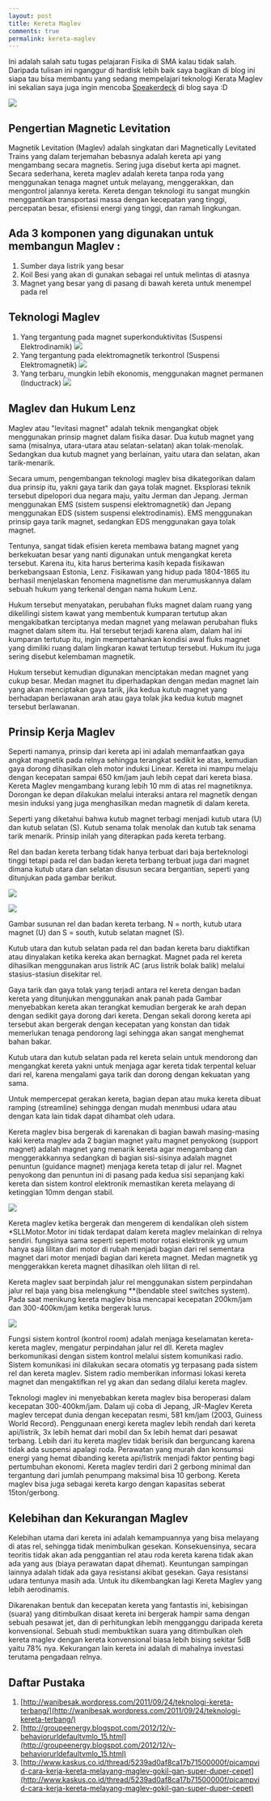 ```yaml
---
layout: post
title: Kereta Maglev
comments: true
permalink: kereta-maglev
---
```


<script async class="speakerdeck-embed" data-id="6a2a94d033b80132573f121bd1ded631" data-ratio="1.33333333333333" src="//speakerdeck.com/assets/embed.js"></script>

Ini adalah salah satu tugas pelajaran Fisika di SMA kalau tidak salah. Daripada tulisan ini nganggur di hardisk lebih baik saya bagikan di blog ini siapa tau bisa membantu yang sedang mempelajari teknologi Kerata Maglev ini sekalian saya juga ingin mencoba [Speakerdeck](http://speakerdeck.com "Speakerdeck") di blog saya :D

![](/assets/maglev1.jpg)

## Pengertian Magnetic Levitation
Magnetik Levitation (Maglev) adalah singkatan dari Magnetically Levitated Trains  yang dalam terjemahan bebasnya adalah kereta api yang mengambang secara magnetis. Sering juga disebut kerta api magnet. Secara sederhana, kereta maglev adalah kereta tanpa roda yang menggunakan tenaga magnet untuk melayang, menggerakkan, dan mengontrol jalannya kereta. Kereta dengan teknologi itu sangat mungkin menggantikan transportasi massa dengan kecepatan yang tinggi, percepatan besar, efisiensi energi yang tinggi, dan ramah lingkungan.


## Ada 3 komponen yang digunakan untuk membangun Maglev :
1. Sumber daya listrik yang besar 
2. Koil Besi yang akan di gunakan sebagai rel untuk melintas di atasnya
3. Magnet yang besar yang di pasang di bawah kereta untuk menempel pada rel


## Teknologi Maglev
1. Yang tergantung pada magnet superkonduktivitas (Suspensi Elektrodinamik)
![](/assets/maglev2.jpg)
2. Yang tergantung pada elektromagnetik terkontrol (Suspensi Elektromagnetik)
![](/assets/maglev3.jpg)
3. Yang terbaru, mungkin lebih ekonomis, menggunakan magnet permanen (Inductrack)
![](/assets/maglev4.jpg)

## Maglev dan Hukum Lenz
Maglev atau "levitasi magnet" adalah teknik mengangkat objek menggunakan prinsip magnet dalam fisika dasar. Dua kutub magnet yang sama (misalnya, utara-utara atau selatan-selatan) akan tolak-menolak. Sedangkan dua kutub magnet yang berlainan, yaitu utara dan selatan, akan tarik-menarik.

Secara umum, pengembangan teknologi maglev bisa dikategorikan dalam dua prinsip itu, yakni gaya tarik dan gaya tolak magnet. Eksplorasi teknik tersebut dipelopori dua negara maju, yaitu Jerman dan Jepang. Jerman menggunakan EMS (sistem suspensi elektromagnetik) dan Jepang menggunakan EDS (sistem suspensi elektrodinamis). EMS menggunakan prinsip gaya tarik magnet, sedangkan EDS menggunakan gaya tolak magnet.

Tentunya, sangat tidak efisien kereta membawa batang magnet yang berkekuatan besar yang nanti digunakan untuk mengangkat kereta tersebut. Karena itu, kita harus berterima kasih kepada fisikawan berkebangsaan Estonia, Lenz. Fisikawan yang hidup pada 1804-1865 itu berhasil menjelaskan fenomena magnetisme dan merumuskannya dalam sebuah hukum yang terkenal dengan nama hukum Lenz.

Hukum tersebut menyatakan, perubahan fluks magnet dalam ruang yang dikelilingi sistem kawat yang membentuk kumparan tertutup akan mengakibatkan terciptanya medan magnet yang melawan perubahan fluks magnet dalam sitem itu. Hal tersebut terjadi karena alam, dalam hal ini kumparan tertutup itu, ingin mempertahankan kondisi awal fluks magnet yang dimiliki ruang dalam lingkaran kawat tertutup tersebut. Hukum itu juga sering disebut kelembaman magnetik.

Hukum tersebut kemudian digunakan menciptakan medan magnet yang cukup besar. Medan magnet itu diperhadapkan dengan medan magnet lain yang akan menciptakan gaya tarik, jika kedua kutub magnet yang berhadapan berlawanan arah atau gaya tolak jika kedua kutub magnet tersebut berlawanan.


## Prinsip Kerja Maglev
Seperti namanya, prinsip dari kereta api ini adalah memanfaatkan gaya angkat magnetik pada relnya sehingga terangkat sedikit ke atas, kemudian gaya dorong dihasilkan oleh motor induksi Linear. Kereta ini mampu melaju dengan kecepatan sampai 650 km/jam jauh lebih cepat dari kereta biasa. Kereta Maglev mengambang kurang lebih 10 mm di atas rel magnetiknya. Dorongan ke depan dilakukan melalui interaksi antara rel magnetik dengan mesin induksi yang juga menghasilkan medan magnetik di dalam kereta.

Seperti yang diketahui bahwa kutub magnet terbagi menjadi kutub utara (U) dan kutub selatan (S). Kutub senama tolak menolak dan kutub tak senama tarik menarik. Prinsip inilah yang diterapkan pada kereta terbang.

Rel dan badan kereta terbang tidak hanya terbuat dari baja berteknologi tinggi tetapi pada rel dan badan kereta terbang terbuat juga dari magnet dimana kutub utara dan selatan disusun secara bergantian, seperti yang ditunjukan pada gambar berikut.

![](/assets/maglev5.png)

![](/assets/maglev6.png)

Gambar susunan rel dan badan kereta terbang. N = north, kutub utara magnet (U) dan S = south, kutub selatan magnet (S).

Kutub utara dan kutub selatan pada rel dan badan kereta baru diaktifkan atau dinyalakan ketika kereka akan bernagkat. Magnet pada rel kereta dihasilkan menggunakan arus listrik AC (arus listrik bolak balik) melalui stasius-stasiun disekitar rel.

Gaya tarik dan gaya tolak yang terjadi antara rel kereta dengan badan kereta yang ditunjukan menggunakan anak panah pada Gambar menyebabkan kereta akan terangkat kemudian bergerak ke arah depan dengan sedikit gaya dorong dari kereta. Dengan sekali dorong kereta api tersebut akan bergerak dengan kecepatan yang konstan dan tidak memerlukan tenaga pendorong lagi sehingga akan sangat menghemat bahan bakar.

Kutub utara dan kutub selatan pada rel kereta selain untuk mendorong dan 
mengangkat kereta yakni untuk menjaga agar kereta tidak terpental keluar dari rel, karena mengalami gaya tarik dan dorong dengan kekuatan yang sama.

Untuk mempercepat gerakan kereta, bagian depan atau muka kereta dibuat ramping (streamline) sehingga dengan mudah menmbusi udara atau dengan kata lain tidak dapat dihambat oleh udara.

Kereta maglev bisa bergerak di karenakan di bagian bawah masing-masing kaki kereta maglev ada 2 bagian magnet yaitu magnet penyokong (support magnet) adalah magnet yang menarik kereta agar mengambang dan menggerakkannya sedangkan di bagian sisi-sisinya adalah magnet penuntun (guidance magnet) menjaga kereta tetap di jalur rel. Magnet penyokong dan penuntun ini di pasang pada kedua sisi sepanjang kaki kereta dan sistem kontrol elektronik memastikan kereta melayang di ketinggian 10mm dengan stabil.

![](/assets/maglev7.png)

Kereta maglev ketika bergerak dan mengerem di kendalikan oleh sistem *SLLMotor.Motor ini tidak terdapat dalam kereta maglev melainkan di relnya sendiri. fungsinya sama seperti seperti motor rotasi elektronik yg umum hanya saja lilitan dari motor di rubah menjadi bagian dari rel sementara magnet dari motor menjadi bagian dari kereta magnet. Medan magnetik yg menggerakkan kereta magnet dihasilkan oleh lilitan di rel.

Kereta maglev saat berpindah jalur rel menggunakan sistem perpindahan jalur rel baja yang bisa melengkung **(bendable steel switches system). Pada saat menikung kereta maglev bisa mencapai kecepatan 200km/jam dan 300-400km/jam ketika bergerak lurus.

![](/assets/maglev8.jpg)

Fungsi sistem kontrol (kontrol room) adalah menjaga keselamatan kereta-kereta maglev, mengatur perpindahan jalur rel dll. Kereta maglev berkomunikasi dengan sistem kontrol melalui sistem komunikasi radio. Sistem komunikasi ini dilakukan secara otomatis yg terpasang pada sistem rel dan kereta maglev. Sistem radio memberikan informasi lokasi kereta magnet dan mengaktifkan rel yg akan dan sedang dilalui kereta maglev.

Teknologi maglev ini menyebabkan kereta maglev bisa beroperasi dalam kecepatan 300-400km/jam. Dalam uji coba di Jepang, JR-Maglev Kereta maglev tercepat dunia dengan kecepatan resmi, 581 km/jam (2003, Guiness World Record). Penggunaan energi kereta maglev lebih rendah dari kereta api/listrik, 3x lebih hemat dari mobil dan 5x lebih hemat dari pesawat terbang. Lebih dari itu kereta maglev tidak berisik dan berguncang karena tidak ada suspensi apalagi roda. Perawatan yang murah dan konsumsi energi yang hemat dibanding kereta api/listrik menjadi faktor penting bagi pertumbuhan ekonomi. Kereta maglev terdiri dari 2 gerbong minimal dan tergantung dari jumlah penumpang maksimal bisa 10 gerbong. Kereta maglev bisa juga sebagai kereta kargo dengan kapasitas seberat 15ton/gerbong.


## Kelebihan dan Kekurangan Maglev
Kelebihan utama dari kereta ini adalah kemampuannya yang bisa melayang di atas rel, sehingga tidak menimbulkan gesekan. Konsekuensinya, secara teoritis tidak akan ada penggantian rel atau roda kereta karena tidak akan ada yang aus (biaya perawatan dapat dihemat). Keuntungan sampingan lainnya adalah tidak ada gaya resistansi akibat gesekan. Gaya resistansi udara tentunya masih ada. 
Untuk itu dikembangkan lagi Kereta Maglev yang lebih aerodinamis.

Dikarenakan bentuk dan kecepatan kereta yang fantastis ini, kebisingan (suara) yang ditimbulkan disaat kereta ini bergerak hampir sama dengan sebuah pesawat jet, dan di perhitungkan lebih mengganggu daripada kereta konvensional. Sebuah studi membuktikan suara yang ditimbulkan oleh kereta maglev dengan kereta konvensional biasa lebih bising sekitar 5dB yaitu 78% nya. Kekurangan lain kereta ini adalah di mahalnya investasi terutama pengadaan relnya.

## Daftar Pustaka
1. [http://wanibesak.wordpress.com/2011/09/24/teknologi-kereta-terbang/](http://wanibesak.wordpress.com/2011/09/24/teknologi-kereta-terbang/)
2. [http://groupeenergy.blogspot.com/2012/12/v-behaviorurldefaultvmlo_15.html](http://groupeenergy.blogspot.com/2012/12/v-behaviorurldefaultvmlo_15.html)
3. [http://www.kaskus.co.id/thread/5239ad0af8ca17b71500000f/picampvid-cara-kerja-kereta-melayang-maglev-gokil-gan-super-duper-cepet](http://www.kaskus.co.id/thread/5239ad0af8ca17b71500000f/picampvid-cara-kerja-kereta-melayang-maglev-gokil-gan-super-duper-cepet)